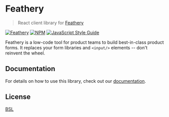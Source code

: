 # Feathery

> React client library for [Feathery](https://feathery.tech)

[![Feathery](https://circleci.com/gh/feathery-org/feathery-react.svg?style=svg)](https://feathery.tech) [![NPM](https://img.shields.io/npm/v/feathery-react.svg)](https://www.npmjs.com/package/feathery-react) [![JavaScript Style Guide](https://img.shields.io/badge/code_style-standard-brightgreen.svg)](https://standardjs.com)

Feathery is a low-code tool for product teams to build best-in-class product forms. It replaces your form libraries and `<input/>` elements -- don't reinvent the wheel.

## Documentation
For details on how to use this library, check out our [documentation](https://docs.feathery.tech/react-overview).

## License
[BSL](https://github.com/feathery-org/feathery-react/blob/master/LICENSE)
